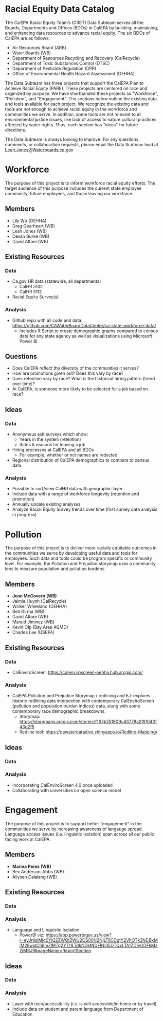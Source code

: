# Racial Equity Data Catalog

The CalEPA Racial Equity Team’s (CRET) Data Subteam serves all the Boards, Departments and Offices (BDOs) in CalEPA by building, maintaining, and enhancing data resources to advance racial equity. The six BDOs of CalEPA are as follows:
- Air Resources Board (ARB)
- Water Boards (WB)
- Department of Resources Recycling and Recovery (CalRecycle)
- Department of Toxic Substances Control (DTSC)
- Department of Pesticide Regulation (DPR)
- Office of Environmental Health Hazard Assessment (OEHHA)

The Data Subteam has three projects that support the CalEPA Plan to Achieve Racial Equity (PARE). These projects are centered on race and organized by purpose. We have shorthanded these projects as "Workforce", "Pollution", and "Engagement". The sections below outline the existing data and tools available for each project. We recognize the existing data and tools are not enough to achieve racial equity in the workforce and communities we serve. In addition, some tools are not relevant to all environmental justice issues, like lack of access to nature cultural practices affected by water rights. Thus, each section has "ideas" for future directions. 

The Data Subteam is always looking to improve. For any questions, comments, or collaboration requests, please email the Data Subteam lead at <Leah.Jones@Waterboards.ca.gov>



# Workforce 
The purpose of this project is to inform workforce racial equity efforts. The target audience of this purpose includes the current state employee community, future employees, and those leaving our workforce.

## Members 
- Lily Wu (OEHHA)  
- Greg Gearheart (WB)  
- Leah Jones (WB) 
- Devan Burke (WB)  
- David Altare (WB) 

## Existing Resources 
### Data 
- Ca.gov HR data (statewide, all departments) 
  - CalHR 5102 
  - CalHR 5112 
- Racial Equity Survey(s) 

### Analysis 
- Github repo with all code and data: <https://github.com/CAWaterBoardDataCenter/ca-state-workforce-data/>
  - Includes R Script to create demographic graphs compared to census data for any state agency as well as visualizations using Microsoft Power BI 

## Questions 
- Does CalEPA reflect the diversity of the communities it serves?
- How are promotions given out? Does this vary by race? 
- Does retention vary by race? What is the historical hiring pattern (trend over time)? 
- At CalEPA, is someone more likely to be selected for a job based on race? 

## Ideas 
### Data 
- Anonymous exit surveys which show:
  - Years in the system (retention)
  - Rates & reasons for leaving a job 
- Hiring processes at CalEPA and all BDOs
  - For example, whether or not names are redacted 
- Regional distribution of CalEPA demographics to compare to census data 

### Analysis 
- Possible to sort/view CalHR data with geographic layer 
- Include data with a range of workforce longevity (retention and promotion) 
- Annually update existing analyses 
- Analyze Racial Equity Survey trends over time (first survey data analysis in progress) 



# Pollution  
The purpose of this project is to deliver more racially equitable outcomes in the communities we serve by developing useful data and tools for employees. Such data and tools could be program specific or community level. For example, the Pollution and Prejudice storymap uses a community lens to measure population and pollution burdens. 

## Members
- **Jenn McGovern (WB)**
- Jaimie Huynh (CalRecycle)  
- Walker Wheeland (OEHHA)
- Beti Girma (WB) 
- David Altare (WB) 
- Maraid Jiminez (WB) 
- Kevin Olp (Bay Area AQMD)
- Charles Lee (USEPA) 

## Existing Resources 

### Data 
- CalEnviroScreen: https://calenviroscreen-oehha.hub.arcgis.com/ 

### Analysis 
- CalEPA Pollution and Prejudice Storymap / redlining and EJ: explores historic redlining data intersection with contemporary CalEnviroScreen (pollution and population burden indices) data, along with some contemporary race demographic breakdowns.  
  - Storymap:  <https://storymaps.arcgis.com/stories/f167b251809c43778a2f9f040f43d2f5>
  - Redline tool: <https://cawaterdatadive.shinyapps.io/Redline-Mapping/>  

## Ideas 
### Data

### Analysis
- Incorporating CalEnviroScreen 4.0 once uploaded 
- Collaborating with universities on open science model 



# Engagement
The purpose of this project is to support better “engagement" in the communities we serve by increasing awareness of langauge spread. Language access issues (i.e. linguistic isolation) span across all our public facing work at CalEPA.
## Members 
- **Marina Perez (WB)**
- Bev Anderson-Abbs (WB) 
- Allysen Calalang (WB) 

## Existing Resources 
### Data 

### Analysis 
- Language and Linguistic Isolation
  - PowerBI viz: <https://app.powerbigov.us/view?r=eyJrIjoiMjc0YjQ2ZWQtZWU2OS00N2NjLTllODgtY2VhOTk3NDBkMjM2IiwidCI6ImZlMTg2YTI1LTdkNDktNDFlNi05OTQxLTA1ZDIyODFkMzZjMSJ9&pageName=ReportSection>

## Ideas 
### Data 

### Analysis 
- Layer with tech/accessibility (i.e. is wifi accessible/in home or by travel). 
- Include data on student and parent language from Department of Education
